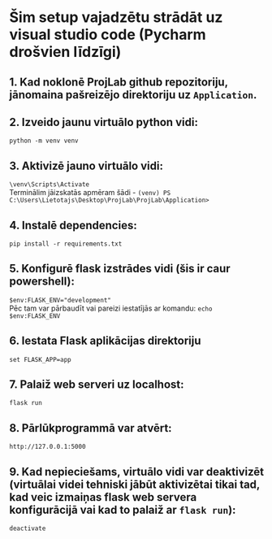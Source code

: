 # Šim setup vajadzētu strādāt uz visual studio code (Pycharm drošvien līdzīgi)
## 1. Kad noklonē ProjLab github repozitoriju, jānomaina pašreizējo direktoriju uz `Application`.
## 2. Izveido jaunu virtuālo python vidi:
`python -m venv venv` 
## 3. Aktivizē jauno virtuālo vidi: 
`\venv\Scripts\Activate` <br>
Terminālim jāizskatās apmēram šādi - `(venv) PS C:\Users\Lietotajs\Desktop\ProjLab\ProjLab\Application> `
## 4. Instalē dependencies:
`pip install -r requirements.txt` 
## 5. Konfigurē flask izstrādes vidi (šis ir caur powershell):
`$env:FLASK_ENV="development"` <br>
Pēc tam var pārbaudīt vai pareizi iestatījās ar komandu: `echo $env:FLASK_ENV` 
## 6. Iestata Flask aplikācijas direktoriju
`set FLASK_APP=app` 
## 7. Palaiž web serveri uz localhost: 
`flask run` 
## 8. Pārlūkprogrammā var atvērt:
`http://127.0.0.1:5000` 
## 9. Kad nepieciešams, virtuālo vidi var deaktivizēt (virtuālai videi tehniski jābūt aktivizētai tikai tad, kad veic izmaiņas flask web servera konfigurācijā vai kad to palaiž ar `flask run`):
`deactivate`
